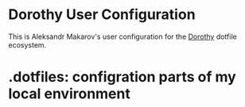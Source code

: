 # Dorothy User Configuration

This is Aleksandr Makarov's user configuration for the [Dorothy](https://github.com/bevry/dorothy) dotfile ecosystem.

# .dotfiles: configration parts of my local environment